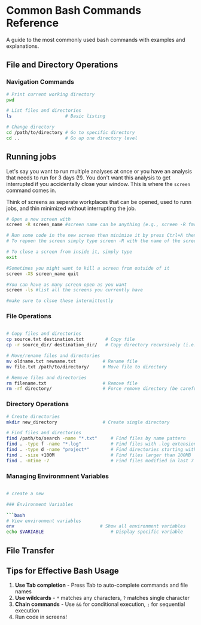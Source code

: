# Common Bash Commands Reference

A  guide to the most commonly used bash commands with examples and explanations.

## File and Directory Operations

### Navigation Commands

```bash
# Print current working directory
pwd

# List files and directories
ls                    # Basic listing

# Change directory
cd /path/to/directory # Go to specific directory
cd ..                 # Go up one directory level

```

## Running jobs

Let's say you want to run multiple analyses at once or you have an analysis that needs to run for 3 days (!!). You don't want this analysis to get interrupted if you accidentally close your window. This is where the `screen` command comes in.

Think of screens as seperate workplaces that can be opened, used to runn jobs, and thin minimized without interrupting the job.

```bash
# Open a new screen with
screen -R screen_name #screen name can be anything (e.g., screen -R fmri_analysis)

# Run some code in the new screen then minimize it by press Ctrl+A then D
# To repoen the screen simply type screen -R with the name of the screen

# To close a screen from inside it, simply type
exit

#Sometimes you might want to kill a screen from outside of it
screen -XS screen_name quit

#You can have as many screen open as you want
screen -ls #list all the screens you currently have

#make sure to clsoe these intermittently


```


### File Operations

```bash

# Copy files and directories
cp source.txt destination.txt        # Copy file
cp -r source_dir/ destination_dir/   # Copy directory recursively (i.e., across subfolders)

# Move/rename files and directories
mv oldname.txt newname.txt          # Rename file
mv file.txt /path/to/directory/     # Move file to directory

# Remove files and directories
rm filename.txt                     # Remove file
rm -rf directory/                   # Force remove directory (be careful!)

```

### Directory Operations

```bash
# Create directories
mkdir new_directory                 # Create single directory

# Find files and directories
find /path/to/search -name "*.txt"     # Find files by name pattern
find . -type f -name "*.log"           # Find files with .log extension
find . -type d -name "project*"        # Find directories starting with "project"
find . -size +100M                     # Find files larger than 100MB
find . -mtime -7                       # Find files modified in last 7 days
```

### Managing Environmnent Variables

```bash

# create a new 

### Environment Variables

```bash
# View environment variables
env                                # Show all environment variables
echo $VARIABLE                         # Display specific variable

```

## File Transfer


## Tips for Effective Bash Usage

1. **Use Tab completion** - Press Tab to auto-complete commands and file names
2. **Use wildcards** - `*` matches any characters, `?` matches single character
3. **Chain commands** - Use `&&` for conditional execution, `;` for sequential execution
4. Run code in screens!
